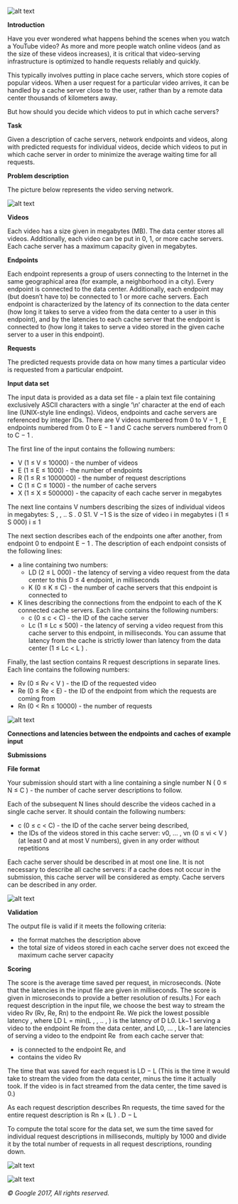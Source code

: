 ![alt text](src/main/resources/images/Screenshot1.png)

**Introduction**

Have you ever wondered what happens behind the scenes when you watch a YouTube video? As more
and more people watch online videos (and as the size of these videos increases), it is critical that
video-serving infrastructure is optimized to handle requests reliably and quickly.

This typically involves putting in place cache servers, which store copies of popular videos. When a user
request for a particular video arrives, it can be handled by a cache server close to the user, rather than by a
remote data center thousands of kilometers away.

But how should you decide which videos to put in which cache servers?

**Task**

Given a description of cache servers, network endpoints and videos, along with predicted requests for
individual videos, decide which videos to put in which cache server in order to minimize the average
waiting time for all requests.

**Problem description**

The picture below represents the video serving network.

![alt text](src/main/resources/images/Screenshot2.png)

**Videos**

Each video has a size given in megabytes (MB). The data center stores all videos​. Additionally, each video
can be put in 0, 1, or more cache servers​. Each cache server has a maximum capacity given in
megabytes.

**Endpoints**

Each endpoint ​represents a group of users connecting to the Internet in the same geographical area (for
example, a neighborhood in a city). Every endpoint is connected to the data center. Additionally, each
endpoint may (but doesn’t have to) be connected to 1 or more cache servers.
Each endpoint is characterized by the latency of its connection to the data center (how long it takes to serve
a video from the data center to a user in this endpoint), and by the latencies to each cache server that the
endpoint is connected to (how long it takes to serve a video stored in the given cache server to a user in
this endpoint).

**Requests**

The predicted requests provide data on how many times a particular video is requested from a particular
endpoint.

**Input data set**

The input data is provided as a data set file - a plain text file containing exclusively ASCII characters with a
single ‘\n’ character at the end of each line (UNIX-style line endings).
Videos, endpoints and cache servers are referenced by integer IDs. There are V videos numbered from 0
to V − 1 , E endpoints numbered from 0 to E − 1 and C cache servers numbered from 0 to C − 1 .

The first line of the input contains the following numbers:   
   + V​ (1 ≤ V ≤ 10000) - the number of videos
   + E (1 ≤ E ≤ 1000) - the number of endpoints
   + R (1 ≤ R ≤ 1000000) - the number of request descriptions
   + C (1 ≤ C ≤ 1000) - the number of cache servers
   + X (1 ≤ X ≤ 500000) - the capacity of each cache server in megabytes

The next line contains V​ numbers describing the sizes of individual videos in megabytes: S , , .. S . 0 S1. V −1
S is the size of video i in megabytes i (1 ≤ S 000) i ≤ 1

The next section describes each of the endpoints one after another, from endpoint 0 to endpoint E − 1 . The
description of each endpoint consists of the following lines:

 + a line containing two numbers:
      +  L​D (2 ≤ L 000) - the latency of serving a video request from the data center to this D ≤ 4
endpoint, in milliseconds
      + K​ (0 ≤ K ≤ C) - the number of cache servers that this endpoint is connected to
 + K lines describing the connections from the endpoint to each of the K connected cache servers.
Each line contains the following numbers:
      + c​ (0 ≤ c < C) - the ID of the cache server
      + L​c (1 ≤ Lc ≤ 500) - the latency of serving a video request from this cache server to this
endpoint, in milliseconds. You can assume that latency from the cache is strictly lower than
latency from the data center (1 ≤ Lc < L ) . 


Finally, the last section contains R ​request descriptions in separate lines. Each line contains the following
numbers:
+ R​v​ (0 ≤ Rv < V ) - the ID of the requested video
+ R​e​ (0 ≤ Re < E) - the ID of the endpoint from which the requests are coming from
+ R​n​ (0 < Rn ≤ 10000) - the number of requests

![alt text](src/main/resources/images/Screenshot3.png)

**Connections and latencies between the endpoints and caches of example input**

**Submissions**

**File format**

Your submission should start with a line containing a single number N ( 0 ≤ N ≤ C ) - the number of cache
server descriptions to follow.

Each of the subsequent N lines should describe the videos cached in a single cache server. It should
contain the following numbers:
+ c​ (0 ≤ c < C) - the ID of the cache server being described,
+ the IDs of the videos stored in this cache server: v0, ... , vn (0 ≤ vi < V ) (at least 0 and at most V numbers), given in any order without repetitions

Each cache server should be described in at most one line. It is not necessary to describe all cache
servers: if a cache does not occur in the submission, this cache server will be considered as empty. Cache
servers can be described in any order.

![alt text](src/main/resources/images/Screenshot4.png)

**Validation**

The output file is valid if it meets the following criteria:
+ the format matches the description above
+ the total size of videos stored in each cache server does not exceed the maximum cache server capacity

**Scoring**

The score is the average time saved per request, in microseconds. (Note that the latencies in the input file
are given in milliseconds. The score is given in microseconds to provide a better resolution of results.)
For each request description in the input file, we choose the best way to stream the video R​v
(Rv, Re, Rn) to the endpoint R​e​. We pick the lowest possible latency , where LD L = min(L , , .. , ) is the latency of D L0. Lk−1
serving a video to the endpoint R​e from the data center, and L0, ... , Lk−1 are latencies of serving a video to
the endpoint R​e ​ from each cache server that:

+ is connected to the endpoint R​e​, and
+ contains the video R​v

The time that was saved for each request is LD − L (This is the time it would take to stream the video from
the data center, minus the time it actually took. If the video is in fact streamed from the data center, the time
saved is 0.)

As each request description describes R​n
requests, the time saved for the entire request description is Rn × (L ) . D − L

To compute the total score for the data set, we sum the time saved for individual request descriptions in
milliseconds, multiply by 1000 and divide it by the total number of requests in all request descriptions,
rounding down.

![alt text](src/main/resources/images/Screenshot5.png)

![alt text](src/main/resources/images/Screenshot6.png)


_© Google 2017, All rights reserved._
